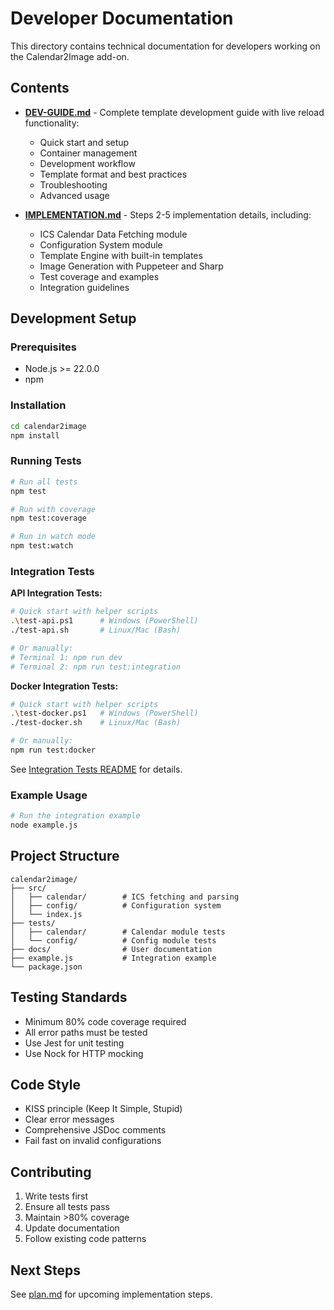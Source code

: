 # Developer Documentation

This directory contains technical documentation for developers working on the Calendar2Image add-on.

## Contents

- [**DEV-GUIDE.md**](./DEV-GUIDE.md) - Complete template development guide with live reload functionality:
  - Quick start and setup
  - Container management
  - Development workflow
  - Template format and best practices
  - Troubleshooting
  - Advanced usage

- [**IMPLEMENTATION.md**](./IMPLEMENTATION.md) - Steps 2-5 implementation details, including:
  - ICS Calendar Data Fetching module
  - Configuration System module
  - Template Engine with built-in templates
  - Image Generation with Puppeteer and Sharp
  - Test coverage and examples
  - Integration guidelines

## Development Setup

### Prerequisites

- Node.js >= 22.0.0
- npm

### Installation

```bash
cd calendar2image
npm install
```

### Running Tests

```bash
# Run all tests
npm test

# Run with coverage
npm test:coverage

# Run in watch mode
npm test:watch
```

### Integration Tests

**API Integration Tests:**
```bash
# Quick start with helper scripts
.\test-api.ps1      # Windows (PowerShell)
./test-api.sh       # Linux/Mac (Bash)

# Or manually:
# Terminal 1: npm run dev
# Terminal 2: npm run test:integration
```

**Docker Integration Tests:**
```bash
# Quick start with helper scripts
.\test-docker.ps1   # Windows (PowerShell)
./test-docker.sh    # Linux/Mac (Bash)

# Or manually:
npm run test:docker
```

See [Integration Tests README](../calendar2image/tests/integration/README.md) for details.

### Example Usage

```bash
# Run the integration example
node example.js
```

## Project Structure

```
calendar2image/
├── src/
│   ├── calendar/        # ICS fetching and parsing
│   ├── config/          # Configuration system
│   └── index.js
├── tests/
│   ├── calendar/        # Calendar module tests
│   └── config/          # Config module tests
├── docs/                # User documentation
├── example.js           # Integration example
└── package.json
```

## Testing Standards

- Minimum 80% code coverage required
- All error paths must be tested
- Use Jest for unit testing
- Use Nock for HTTP mocking

## Code Style

- KISS principle (Keep It Simple, Stupid)
- Clear error messages
- Comprehensive JSDoc comments
- Fail fast on invalid configurations

## Contributing

1. Write tests first
2. Ensure all tests pass
3. Maintain >80% coverage
4. Update documentation
5. Follow existing code patterns

## Next Steps

See [plan.md](../plan.md) for upcoming implementation steps.
